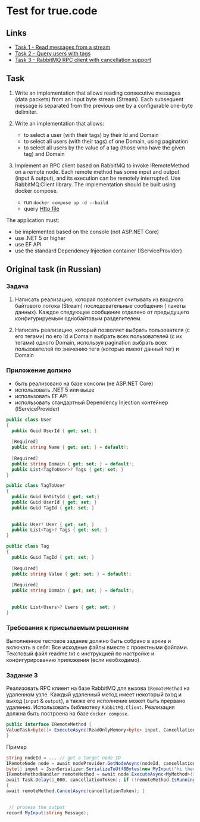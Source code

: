 # Test for true.code

## Links

- [Task 1 - Read messages from a stream](TrueCodeTest.StreamReader)
- [Task 2 - Query users with tags](TrueCodeTest.UserManager)
- [Task 3 - RabbitMQ RPC client with cancellation support](TrueCodeTest.RpcClient)

## Task

1. Write an implementation that allows reading consecutive messages (data packets) from an input byte stream (Stream).
   Each subsequent message is separated from the previous one by a configurable one-byte delimiter.

2. Write an implementation that allows:
    - to select a user (with their tags) by their Id and Domain
    - to select all users (with their tags) of one Domain, using pagination
    - to select all users by the value of a tag (those who have the given tag) and Domain

3. Implement an RPC client based on RabbitMQ to invoke IRemoteMethod on a remote node. Each remote method has some input
   and output (input & output), and its execution can be remotely interrupted. Use RabbitMQ.Client library. The
   implementation should be built using docker compose. 
      - run `docker compose up -d --build`
      - query [Http file](RabbitNodes.FibonacciApi/RabbitNodes.FibonacciApi.http)

The application must:

- be implemented based on the console (not ASP.NET Core)
- use .NET 5 or higher
- use EF API
- use the standard Dependency Injection container (IServiceProvider)

## Original task (in Russian)

### Задача

1. Написать реализацию, которая позволяет считывать из входного байтового потока (Stream) последовательные сообщения (
   пакеты данных).
   Каждое следующее сообщение отделено от предыдущего конфигурируемым однобайтовым разделителем.

2. Написать реализацию, который позволяет
   выбрать пользователя (с его тегами) по его Id и Domain
   выбрать всех пользователей (с их тегами) одного Domain, используя pagination
   выбрать всех пользователей по значению тега (которые имеют данный тег) и Domain

### Приложение должно

- быть реализовано на базе консоли (не ASP.NET Core)
- использовать .NET 5 или выше
- использовать EF API
- использовать стандартный Dependency Injection контейнер (IServiceProvider)

```c#
public class User 
{
  public Guid UserId { get; set; }
  
  [Required]
  public string Name { get; set; } = default!;
  
  [Required]
  public string Domain { get; set; } = default!;
  public List<TagToUser>? Tags { get; set; }
}

public class TagToUser 
{
  public Guid EntityId { get; set;}
  public Guid UserId { get; set; }
  public Guid TagId { get; set; }
  
  
  public User? User { get; set; }
  public List<Tag>? Tags { get; set; }
}

public class Tag
{
  public Guid TagId { get; set; }
  
  [Required]
  public string Value { get; set; } = default!;
  
  [Required]
  public string Domain { get; set; } = default!;
  
  
  public List<Users>? Users { get; set; }
}
```

### Требования к присылаемым решениям

Выполненное тестовое задание должно быть собрано в архив и включать в себя:
Все исходные файлы вместе с проектными файлами.
Текстовый файл readme.txt с инструкцией по настройке и конфигурированию приложения (если необходимо).

### Задание 3

Реализовать RPC клиент на базе RabbitMQ для вызова `IRemoteMethod` на удаленном узле.
Каждый удаленный метод имеет некоторый вход и выход (`input` & `output`), а также его исполнение может быть прервано
удаленно.
Использовать библиотеку `RabbitMQ.Client`.
Реализация должна быть построена на базе `docker compose`.

```c#
public interface IRemoteMethod {
ValueTask<byte[]> ExecuteAsync(ReadOnlyMemory<byte> input, CancellationToken cancellationToken);
}
```

Пример

```c#
string nodeId = ... // get a target node ID
IRemoteNode node = await nodeProvider.GetNodeAsync(nodeId, cancellationToken);
byte[] input = JsonSerializer.SerializeToUtf8Bytes(new MyInput("hi there!"));
IRemoteMethodHandler remoteMethod = await node.ExecuteAsync<MyMethod>(input, cancellationToken);
await Task.Delay(1_000, cancellationToken); if (!remoteMethod.IsRunning)
{
await remoteMethod.CancelAsync(cancellationToken); }

 
 // process the output
record MyInput(string Message); 
```